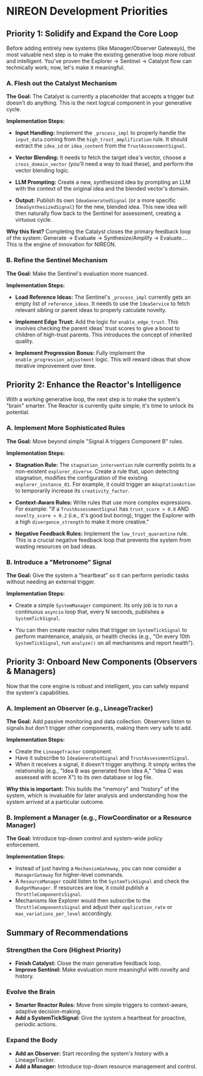 # NIREON Development Priorities

## Priority 1: Solidify and Expand the Core Loop

Before adding entirely new systems (like Manager/Observer Gateways), the most valuable next step is to make the existing generative loop more robust and intelligent. You've proven the Explorer → Sentinel → Catalyst flow can technically work; now, let's make it meaningful.

### A. Flesh out the Catalyst Mechanism

**The Goal:** The Catalyst is currently a placeholder that accepts a trigger but doesn't do anything. This is the next logical component in your generative cycle.

**Implementation Steps:**

- **Input Handling:** Implement the `_process_impl` to properly handle the `input_data` coming from the `high_trust_amplification` rule. It should extract the `idea_id` or `idea_content` from the `TrustAssessmentSignal`.

- **Vector Blending:** It needs to fetch the target idea's vector, choose a `cross_domain_vector` (you'll need a way to load these), and perform the vector blending logic.

- **LLM Prompting:** Create a new, synthesized idea by prompting an LLM with the context of the original idea and the blended vector's domain.

- **Output:** Publish its own `IdeaGeneratedSignal` (or a more specific `IdeaSynthesizedSignal`) for the new, blended idea. This new idea will then naturally flow back to the Sentinel for assessment, creating a virtuous cycle.

**Why this first?** Completing the Catalyst closes the primary feedback loop of the system: Generate → Evaluate → Synthesize/Amplify → Evaluate.... This is the engine of innovation for NIREON.

### B. Refine the Sentinel Mechanism

**The Goal:** Make the Sentinel's evaluation more nuanced.

**Implementation Steps:**

- **Load Reference Ideas:** The Sentinel's `_process_impl` currently gets an empty list of `reference_ideas`. It needs to use the `IdeaService` to fetch relevant sibling or parent ideas to properly calculate novelty.

- **Implement Edge Trust:** Add the logic for `enable_edge_trust`. This involves checking the parent ideas' trust scores to give a boost to children of high-trust parents. This introduces the concept of inherited quality.

- **Implement Progression Bonus:** Fully implement the `enable_progression_adjustment` logic. This will reward ideas that show iterative improvement over time.

## Priority 2: Enhance the Reactor's Intelligence

With a working generative loop, the next step is to make the system's "brain" smarter. The Reactor is currently quite simple; it's time to unlock its potential.

### A. Implement More Sophisticated Rules

**The Goal:** Move beyond simple "Signal A triggers Component B" rules.

**Implementation Steps:**

- **Stagnation Rule:** The `stagnation_intervention` rule currently points to a non-existent `explorer_diverse`. Create a rule that, upon detecting stagnation, modifies the configuration of the existing `explorer_instance_01`. For example, it could trigger an `AdaptationAction` to temporarily increase its `creativity_factor`.

- **Context-Aware Rules:** Write rules that use more complex expressions. For example: "If a `TrustAssessmentSignal` has `trust_score > 0.8` AND `novelty_score < 0.2` (i.e., it's good but boring), trigger the Explorer with a high `divergence_strength` to make it more creative."

- **Negative Feedback Rules:** Implement the `low_trust_quarantine` rule. This is a crucial negative feedback loop that prevents the system from wasting resources on bad ideas.

### B. Introduce a "Metronome" Signal

**The Goal:** Give the system a "heartbeat" so it can perform periodic tasks without needing an external trigger.

**Implementation Steps:**

- Create a simple `SystemManager` component. Its only job is to run a continuous `asyncio` loop that, every N seconds, publishes a `SystemTickSignal`.

- You can then create reactor rules that trigger on `SystemTickSignal` to perform maintenance, analysis, or health checks (e.g., "On every 10th `SystemTickSignal`, run `analyze()` on all mechanisms and report health").

## Priority 3: Onboard New Components (Observers & Managers)

Now that the core engine is robust and intelligent, you can safely expand the system's capabilities.

### A. Implement an Observer (e.g., LineageTracker)

**The Goal:** Add passive monitoring and data collection. Observers listen to signals but don't trigger other components, making them very safe to add.

**Implementation Steps:**

- Create the `LineageTracker` component.
- Have it subscribe to `IdeaGeneratedSignal` and `TrustAssessmentSignal`.
- When it receives a signal, it doesn't trigger anything. It simply writes the relationship (e.g., "Idea B was generated from Idea A," "Idea C was assessed with score X") to its own database or log file.

**Why this is important:** This builds the "memory" and "history" of the system, which is invaluable for later analysis and understanding how the system arrived at a particular outcome.

### B. Implement a Manager (e.g., FlowCoordinator or a Resource Manager)

**The Goal:** Introduce top-down control and system-wide policy enforcement.

**Implementation Steps:**

- Instead of just having a `MechanismGateway`, you can now consider a `ManagerGateway` for higher-level commands.
- A `ResourceManager` could listen to the `SystemTickSignal` and check the `BudgetManager`. If resources are low, it could publish a `ThrottleComponentsSignal`.
- Mechanisms like Explorer would then subscribe to the `ThrottleComponentsSignal` and adjust their `application_rate` or `max_variations_per_level` accordingly.

## Summary of Recommendations

### Strengthen the Core (Highest Priority)
- **Finish Catalyst:** Close the main generative feedback loop.
- **Improve Sentinel:** Make evaluation more meaningful with novelty and history.

### Evolve the Brain
- **Smarter Reactor Rules:** Move from simple triggers to context-aware, adaptive decision-making.
- **Add a SystemTickSignal:** Give the system a heartbeat for proactive, periodic actions.

### Expand the Body
- **Add an Observer:** Start recording the system's history with a LineageTracker.
- **Add a Manager:** Introduce top-down resource management and control.